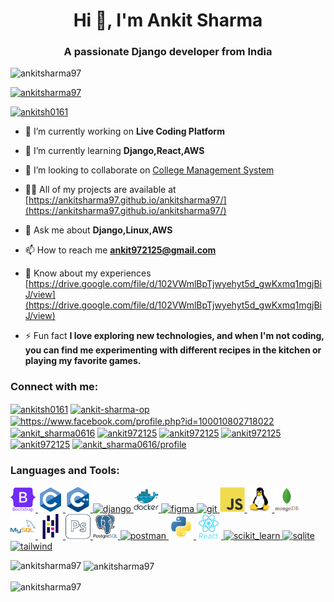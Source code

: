 <h1 align="center">Hi 👋, I'm Ankit Sharma</h1>
<h3 align="center">A passionate Django developer from India</h3>

<p align="left"> <img src="https://komarev.com/ghpvc/?username=ankitsharma97&label=Profile%20views&color=0e75b6&style=flat" alt="ankitsharma97" /> </p>

<img align="right" width="400px" src="https://imgs.search.brave.com/uGBeRwzhbiOphYDvGkQnCQYYApKyDw1OrDHAZ44cF9Y/rs:fit:860:0:0/g:ce/aHR0cHM6Ly9naWZk/Yi5jb20vaW1hZ2Vz/L2hpZ2gvYW5pbWF0/ZWQtbWFuLWNvbXB1/dGVyLWNvZGluZy1u/YWU2bWVjMzc4bHNn/MWkzLmdpZg.gif" alt="">

<p align="left"> <a href="https://github.com/ryo-ma/github-profile-trophy"><img src="https://github-profile-trophy.vercel.app/?username=ankitsharma97" alt="ankitsharma97" /></a> </p>

<p align="left"> <a href="https://twitter.com/ankitsh0161" target="blank"><img src="https://img.shields.io/twitter/follow/ankitsh0161?logo=twitter&style=for-the-badge" alt="ankitsh0161" /></a> </p>

- 🔭 I’m currently working on **Live Coding Platform**

- 🌱 I’m currently learning **Django,React,AWS**

- 👯 I’m looking to collaborate on [College Management System](https://github.com/ankitsharma97/College-Management-System)

- 👨‍💻 All of my projects are available at [https://ankitsharma97.github.io/ankitsharma97/](https://ankitsharma97.github.io/ankitsharma97/)

- 💬 Ask me about **Django,Linux,AWS**

- 📫 How to reach me **ankit972125@gmail.com**

- 📄 Know about my experiences [https://drive.google.com/file/d/102VWmlBpTjwyehyt5d_gwKxmq1mgjBiJ/view](https://drive.google.com/file/d/102VWmlBpTjwyehyt5d_gwKxmq1mgjBiJ/view)

- ⚡ Fun fact **I love exploring new technologies, and when I'm not coding, you can find me experimenting with different recipes in the kitchen or playing my favorite games.**

<h3 align="left">Connect with me:</h3>
<p align="left">
<a href="https://twitter.com/ankitsh0161" target="blank"><img align="center" src="https://raw.githubusercontent.com/rahuldkjain/github-profile-readme-generator/master/src/images/icons/Social/twitter.svg" alt="ankitsh0161" height="30" width="40" /></a>
<a href="https://linkedin.com/in/ankit-sharma-op" target="blank"><img align="center" src="https://raw.githubusercontent.com/rahuldkjain/github-profile-readme-generator/master/src/images/icons/Social/linked-in-alt.svg" alt="ankit-sharma-op" height="30" width="40" /></a>
<a href="https://fb.com/https://www.facebook.com/profile.php?id=100010802718022" target="blank"><img align="center" src="https://raw.githubusercontent.com/rahuldkjain/github-profile-readme-generator/master/src/images/icons/Social/facebook.svg" alt="https://www.facebook.com/profile.php?id=100010802718022" height="30" width="40" /></a>
<a href="https://instagram.com/ankit_sharma0616" target="blank"><img align="center" src="https://raw.githubusercontent.com/rahuldkjain/github-profile-readme-generator/master/src/images/icons/Social/instagram.svg" alt="ankit_sharma0616" height="30" width="40" /></a>
<a href="https://www.codechef.com/users/ankit972125" target="blank"><img align="center" src="https://cdn.jsdelivr.net/npm/simple-icons@3.1.0/icons/codechef.svg" alt="ankit972125" height="30" width="40" /></a>
<a href="https://www.hackerrank.com/ankit972125" target="blank"><img align="center" src="https://raw.githubusercontent.com/rahuldkjain/github-profile-readme-generator/master/src/images/icons/Social/hackerrank.svg" alt="ankit972125" height="30" width="40" /></a>
<a href="https://codeforces.com/profile/ankit972125" target="blank"><img align="center" src="https://raw.githubusercontent.com/rahuldkjain/github-profile-readme-generator/master/src/images/icons/Social/codeforces.svg" alt="ankit972125" height="30" width="40" /></a>
<a href="https://www.leetcode.com/ankit972125" target="blank"><img align="center" src="https://raw.githubusercontent.com/rahuldkjain/github-profile-readme-generator/master/src/images/icons/Social/leet-code.svg" alt="ankit972125" height="30" width="40" /></a>
<a href="https://auth.geeksforgeeks.org/user/ankit_sharma0616/profile" target="blank"><img align="center" src="https://raw.githubusercontent.com/rahuldkjain/github-profile-readme-generator/master/src/images/icons/Social/geeks-for-geeks.svg" alt="ankit_sharma0616/profile" height="30" width="40" /></a>
</p>

<h3 align="left">Languages and Tools:</h3>
<p align="left"> <a href="https://getbootstrap.com" target="_blank" rel="noreferrer"> <img src="https://raw.githubusercontent.com/devicons/devicon/master/icons/bootstrap/bootstrap-plain-wordmark.svg" alt="bootstrap" width="40" height="40"/> </a> <a href="https://www.cprogramming.com/" target="_blank" rel="noreferrer"> <img src="https://raw.githubusercontent.com/devicons/devicon/master/icons/c/c-original.svg" alt="c" width="40" height="40"/> </a> <a href="https://www.w3schools.com/cpp/" target="_blank" rel="noreferrer"> <img src="https://raw.githubusercontent.com/devicons/devicon/master/icons/cplusplus/cplusplus-original.svg" alt="cplusplus" width="40" height="40"/> </a> <a href="https://www.djangoproject.com/" target="_blank" rel="noreferrer"> <img src="https://cdn.worldvectorlogo.com/logos/django.svg" alt="django" width="40" height="40"/> </a> <a href="https://www.docker.com/" target="_blank" rel="noreferrer"> <img src="https://raw.githubusercontent.com/devicons/devicon/master/icons/docker/docker-original-wordmark.svg" alt="docker" width="40" height="40"/> </a> <a href="https://www.figma.com/" target="_blank" rel="noreferrer"> <img src="https://www.vectorlogo.zone/logos/figma/figma-icon.svg" alt="figma" width="40" height="40"/> </a> <a href="https://git-scm.com/" target="_blank" rel="noreferrer"> <img src="https://www.vectorlogo.zone/logos/git-scm/git-scm-icon.svg" alt="git" width="40" height="40"/> </a> <a href="https://developer.mozilla.org/en-US/docs/Web/JavaScript" target="_blank" rel="noreferrer"> <img src="https://raw.githubusercontent.com/devicons/devicon/master/icons/javascript/javascript-original.svg" alt="javascript" width="40" height="40"/> </a> <a href="https://www.linux.org/" target="_blank" rel="noreferrer"> <img src="https://raw.githubusercontent.com/devicons/devicon/master/icons/linux/linux-original.svg" alt="linux" width="40" height="40"/> </a> <a href="https://www.mongodb.com/" target="_blank" rel="noreferrer"> <img src="https://raw.githubusercontent.com/devicons/devicon/master/icons/mongodb/mongodb-original-wordmark.svg" alt="mongodb" width="40" height="40"/> </a> <a href="https://www.mysql.com/" target="_blank" rel="noreferrer"> <img src="https://raw.githubusercontent.com/devicons/devicon/master/icons/mysql/mysql-original-wordmark.svg" alt="mysql" width="40" height="40"/> </a> <a href="https://pandas.pydata.org/" target="_blank" rel="noreferrer"> <img src="https://raw.githubusercontent.com/devicons/devicon/2ae2a900d2f041da66e950e4d48052658d850630/icons/pandas/pandas-original.svg" alt="pandas" width="40" height="40"/> </a> <a href="https://www.photoshop.com/en" target="_blank" rel="noreferrer"> <img src="https://raw.githubusercontent.com/devicons/devicon/master/icons/photoshop/photoshop-line.svg" alt="photoshop" width="40" height="40"/> </a> <a href="https://www.postgresql.org" target="_blank" rel="noreferrer"> <img src="https://raw.githubusercontent.com/devicons/devicon/master/icons/postgresql/postgresql-original-wordmark.svg" alt="postgresql" width="40" height="40"/> </a> <a href="https://postman.com" target="_blank" rel="noreferrer"> <img src="https://www.vectorlogo.zone/logos/getpostman/getpostman-icon.svg" alt="postman" width="40" height="40"/> </a> <a href="https://www.python.org" target="_blank" rel="noreferrer"> <img src="https://raw.githubusercontent.com/devicons/devicon/master/icons/python/python-original.svg" alt="python" width="40" height="40"/> </a> <a href="https://reactjs.org/" target="_blank" rel="noreferrer"> <img src="https://raw.githubusercontent.com/devicons/devicon/master/icons/react/react-original-wordmark.svg" alt="react" width="40" height="40"/> </a> <a href="https://scikit-learn.org/" target="_blank" rel="noreferrer"> <img src="https://upload.wikimedia.org/wikipedia/commons/0/05/Scikit_learn_logo_small.svg" alt="scikit_learn" width="40" height="40"/> </a> <a href="https://www.sqlite.org/" target="_blank" rel="noreferrer"> <img src="https://www.vectorlogo.zone/logos/sqlite/sqlite-icon.svg" alt="sqlite" width="40" height="40"/> </a> <a href="https://tailwindcss.com/" target="_blank" rel="noreferrer"> <img src="https://www.vectorlogo.zone/logos/tailwindcss/tailwindcss-icon.svg" alt="tailwind" width="40" height="40"/> </a> </p>

<p><img align="left" src="https://github-readme-stats.vercel.app/api/top-langs?username=ankitsharma97&show_icons=true&locale=en&layout=compact" alt="ankitsharma97" /></p>

<p>&nbsp;<img align="center" src="https://github-readme-stats.vercel.app/api?username=ankitsharma97&show_icons=true&locale=en" alt="ankitsharma97" /></p>

<p><img align="center" src="https://github-readme-streak-stats.herokuapp.com/?user=ankitsharma97&" alt="ankitsharma97" /></p>
